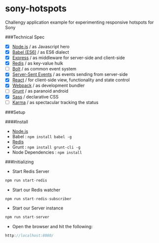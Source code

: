 # sony-hotspots
Challengy application example for experimenting responsive hotspots for Sony

###Technical Spec
- [x] [Node.js](www.nodejs.org) / as Javascript hero
- [x] [Babel (ES6)](http://babel.io) / as ES6 dialect
- [x] [Express](http://expressjs.com) / as middleware for server-side and client-side
- [x] [Redis](http://redis.io) / as key-value hulk
- [ ] [Bolt](https://github.com/ecto/bolt) / as common event system
- [x] [Server-Sent Events](https://developer.mozilla.org/en-US/docs/Web/API/Server-sent_events) / as events sending from server-side
- [x] [React](https://facebook.github.io/react/) / for client-side view, functionality and state control
- [x] [Webpack](https://webpack.github.io/) / as development bundler
- [ ] [Grunt](http://gruntjs.com/) / as paranoid android 
- [x] [Sass](http://sass-lang.com/) / declarative CSS
- [ ] [Karma](https://karma-runner.github.io/0.13/index.html) / as spectacular tracking the status

<!--<img src="http://oi65.tinypic.com/idy4g9.jpg" style="width: 100%;" border="0">-->

###Setup

####Install
* [Node.js](https://nodejs.org/en/download/)
* Babel : ```npm install babel -g```
* [Redis](http://redis.io/download)
* Grunt : ```npm install grunt-cli -g```
* Node Dependencies : ```npm install```

###Initializing

* Start Redis Server

```javascript
npm run start-redis
```

* Start our Redis watcher

```javascript
npm run start-redis-subscriber
```

* Start our Server instance

```javascript
npm run start-server
```

* Open the browser and hit the following:

```javascript
http://localhost:8080/
```